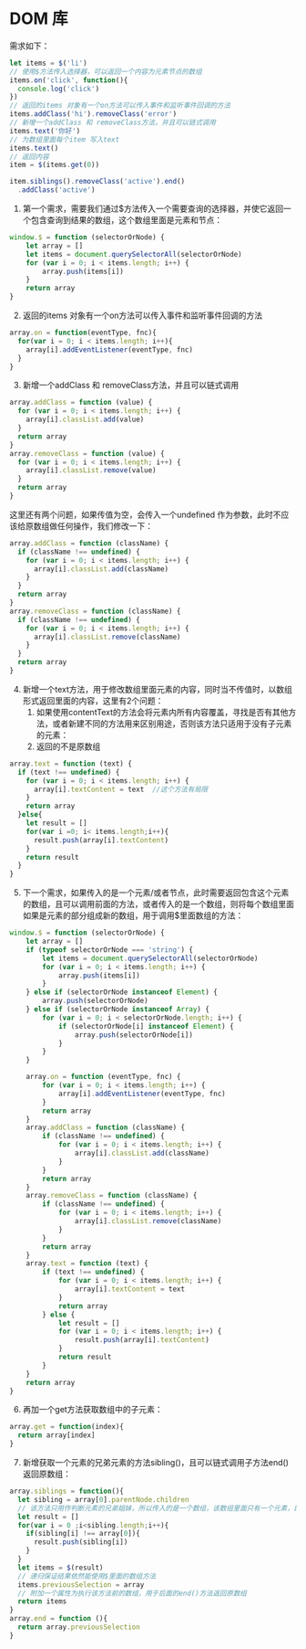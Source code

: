 # DOM 库

需求如下：
```javascript
let items = $('li')
// 使用$方法传入选择器，可以返回一个内容为元素节点的数组
items.on('click', function(){
  console.log('click')
})
// 返回的items 对象有一个on方法可以传入事件和监听事件回调的方法
items.addClass('hi').removeClass('error')
// 新增一个addClass 和 removeClass方法，并且可以链式调用
items.text('你好')
// 为数组里面每个item 写入text 
items.text() 
// 返回内容
item = $(items.get(0))

item.siblings().removeClass('active').end()
  .addClass('active')
```

1. 第一个需求，需要我们通过$方法传入一个需要查询的选择器，并使它返回一个包含查询到结果的数组，这个数组里面是元素和节点：

```javascript
window.$ = function (selectorOrNode) {
    let array = []
    let items = document.querySelectorAll(selectorOrNode)
    for (var i = 0; i < items.length; i++) {
        array.push(items[i])
    }
    return array
}
```

2. 返回的items 对象有一个on方法可以传入事件和监听事件回调的方法

```javascript
array.on = function(eventType, fnc){
  for(var i = 0; i < items.length; i++){
    array[i].addEventListener(eventType, fnc)
  }
}
```

3. 新增一个addClass 和 removeClass方法，并且可以链式调用

```javascript
array.addClass = function (value) {
  for (var i = 0; i < items.length; i++) {
    array[i].classList.add(value)
  }
  return array
}
array.removeClass = function (value) {
  for (var i = 0; i < items.length; i++) {
    array[i].classList.remove(value)
  }
  return array
}
```

这里还有两个问题，如果传值为空，会传入一个undefined 作为参数，此时不应该给原数组做任何操作，我们修改一下：

```javascript
array.addClass = function (className) {
  if (className !== undefined) {
    for (var i = 0; i < items.length; i++) {
      array[i].classList.add(className)
    }
  }
  return array
}
array.removeClass = function (className) {
  if (className !== undefined) {
    for (var i = 0; i < items.length; i++) {
      array[i].classList.remove(className)
    }
  }
  return array
}
```

4. 新增一个text方法，用于修改数组里面元素的内容，同时当不传值时，以数组形式返回里面的内容，这里有2个问题：
   1. 如果使用contentText的方法会将元素内所有内容覆盖，寻找是否有其他方法，或者新建不同的方法用来区别用途，否则该方法只适用于没有子元素的元素：
   2. 返回的不是原数组

```javascript
array.text = function (text) {
  if (text !== undefined) {
    for (var i = 0; i < items.length; i++) {
      array[i].textContent = text  //这个方法有局限
    }
    return array
  }else{
    let result = []
    for(var i =0; i< items.length;i++){
      result.push(array[i].textContent)
    }
    return result
  }
}
```

5. 下一个需求，如果传入的是一个元素/或者节点，此时需要返回包含这个元素的数组，且可以调用前面的方法，或者传入的是一个数组，则将每个数组里面如果是元素的部分组成新的数组，用于调用$里面数组的方法：

```javascript
window.$ = function (selectorOrNode) {
    let array = []
    if (typeof selectorOrNode === 'string') {
        let items = document.querySelectorAll(selectorOrNode)
        for (var i = 0; i < items.length; i++) {
            array.push(items[i])
        }
    } else if (selectorOrNode instanceof Element) {
        array.push(selectorOrNode)
    } else if (selectorOrNode instanceof Array) {
        for (var i = 0; i < selectorOrNode.length; i++) {
            if (selectorOrNode[i] instanceof Element) {
                array.push(selectorOrNode[i])
            }
        }
    }

    array.on = function (eventType, fnc) {
        for (var i = 0; i < items.length; i++) {
            array[i].addEventListener(eventType, fnc)
        }
        return array
    }
    array.addClass = function (className) {
        if (className !== undefined) {
            for (var i = 0; i < items.length; i++) {
                array[i].classList.add(className)
            }
        }
        return array
    }
    array.removeClass = function (className) {
        if (className !== undefined) {
            for (var i = 0; i < items.length; i++) {
                array[i].classList.remove(className)
            }
        }
        return array
    }
    array.text = function (text) {
        if (text !== undefined) {
            for (var i = 0; i < items.length; i++) {
                array[i].textContent = text
            }
            return array
        } else {
            let result = []
            for (var i = 0; i < items.length; i++) {
                result.push(array[i].textContent)
            }
            return result
        }
    }
    return array
}
```

6. 再加一个get方法获取数组中的子元素：

```javascript
array.get = function(index){
  return array[index]
}
```

7. 新增获取一个元素的兄弟元素的方法sibling()，且可以链式调用子方法end()返回原数组：

```javascript
array.siblings = function(){
  let sibling = array[0].parentNode.children
  // 该方法只用作判断元素的兄弟姐妹，所以传入的是一个数组，该数组里面只有一个元素，即需要判断兄弟姐妹的那个元素
  let result = []
  for(var i = 0 ;i<sibling.length;i++){
    if(sibling[i] !== array[0]){
      result.push(sibling[i])
    }
  }
  let items = $(result)
  // 递归保证结果依然能使用$里面的数组方法
  items.previousSelection = array
  // 附加一个属性为执行该方法前的数组，用于后面的end()方法返回原数组
  return items 
}
array.end = function (){
  return array.previousSelection
}
```

